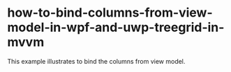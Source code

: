 # how-to-bind-columns-from-view-model-in-wpf-and-uwp-treegrid-in-mvvm

This example illustrates to bind the columns from view model.
